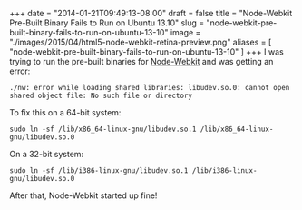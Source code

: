 +++
date = "2014-01-21T09:49:13-08:00"
draft = false
title = "Node-Webkit Pre-Built Binary Fails to Run on Ubuntu 13.10"
slug = "node-webkit-pre-built-binary-fails-to-run-on-ubuntu-13-10"
image = "./images/2015/04/html5-node-webkit-retina-preview.png"
aliases = [
	"node-webkit-pre-built-binary-fails-to-run-on-ubuntu-13-10"
]
+++
I was trying to run the pre-built binaries for [Node-Webkit](https://github.com/rogerwang/node-webkit) and was getting an error:

    ./nw: error while loading shared libraries: libudev.so.0: cannot open shared object file: No such file or directory

To fix this on a 64-bit system:

    sudo ln -sf /lib/x86_64-linux-gnu/libudev.so.1 /lib/x86_64-linux-gnu/libudev.so.0
    
On a 32-bit system:

    sudo ln -sf /lib/i386-linux-gnu/libudev.so.1 /lib/i386-linux-gnu/libudev.so.0
    
After that, Node-Webkit started up fine!